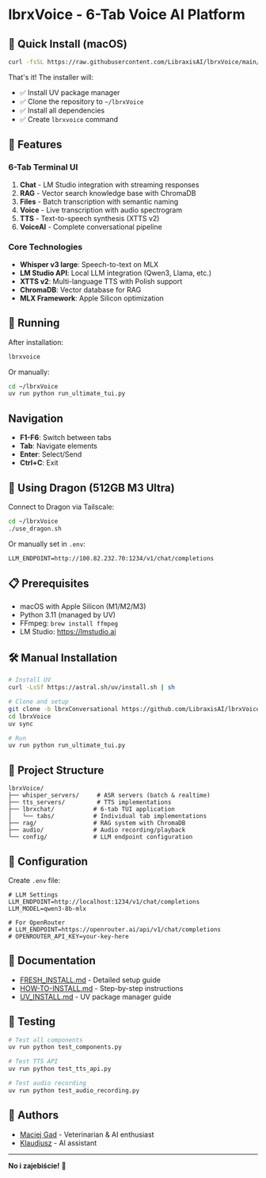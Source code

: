 # lbrxVoice - 6-Tab Voice AI Platform

## 🚀 Quick Install (macOS)

```bash
curl -fsSL https://raw.githubusercontent.com/LibraxisAI/lbrxVoice/main/install.sh | sh
```

That's it! The installer will:
- ✅ Install UV package manager
- ✅ Clone the repository to `~/lbrxVoice`
- ✅ Install all dependencies
- ✅ Create `lbrxvoice` command

## 🎯 Features

### 6-Tab Terminal UI
1. **Chat** - LM Studio integration with streaming responses
2. **RAG** - Vector search knowledge base with ChromaDB
3. **Files** - Batch transcription with semantic naming
4. **Voice** - Live transcription with audio spectrogram
5. **TTS** - Text-to-speech synthesis (XTTS v2)
6. **VoiceAI** - Complete conversational pipeline

### Core Technologies
- **Whisper v3 large**: Speech-to-text on MLX
- **LM Studio API**: Local LLM integration (Qwen3, Llama, etc.)
- **XTTS v2**: Multi-language TTS with Polish support
- **ChromaDB**: Vector database for RAG
- **MLX Framework**: Apple Silicon optimization

## 🏃 Running

After installation:
```bash
lbrxvoice
```

Or manually:
```bash
cd ~/lbrxVoice
uv run python run_ultimate_tui.py
```

## Navigation
- **F1-F6**: Switch between tabs
- **Tab**: Navigate elements
- **Enter**: Select/Send
- **Ctrl+C**: Exit

## 🐉 Using Dragon (512GB M3 Ultra)

Connect to Dragon via Tailscale:
```bash
cd ~/lbrxVoice
./use_dragon.sh
```

Or manually set in `.env`:
```
LLM_ENDPOINT=http://100.82.232.70:1234/v1/chat/completions
```

## 📋 Prerequisites

- macOS with Apple Silicon (M1/M2/M3)
- Python 3.11 (managed by UV)
- FFmpeg: `brew install ffmpeg`
- LM Studio: https://lmstudio.ai

## 🛠️ Manual Installation

```bash
# Install UV
curl -LsSf https://astral.sh/uv/install.sh | sh

# Clone and setup
git clone -b lbrxConversational https://github.com/LibraxisAI/lbrxVoice.git
cd lbrxVoice
uv sync

# Run
uv run python run_ultimate_tui.py
```

## 📁 Project Structure

```
lbrxVoice/
├── whisper_servers/     # ASR servers (batch & realtime)
├── tts_servers/         # TTS implementations
├── lbrxchat/           # 6-tab TUI application
│   └── tabs/           # Individual tab implementations
├── rag/                # RAG system with ChromaDB
├── audio/              # Audio recording/playback
└── config/             # LLM endpoint configuration
```

## 🔧 Configuration

Create `.env` file:
```env
# LLM Settings
LLM_ENDPOINT=http://localhost:1234/v1/chat/completions
LLM_MODEL=qwen3-8b-mlx

# For OpenRouter
# LLM_ENDPOINT=https://openrouter.ai/api/v1/chat/completions
# OPENROUTER_API_KEY=your-key-here
```

## 📖 Documentation

- [FRESH_INSTALL.md](FRESH_INSTALL.md) - Detailed setup guide
- [HOW-TO-INSTALL.md](HOW-TO-INSTALL.md) - Step-by-step instructions
- [UV_INSTALL.md](UV_INSTALL.md) - UV package manager guide

## 🧪 Testing

```bash
# Test all components
uv run python test_components.py

# Test TTS API
uv run python test_tts_api.py

# Test audio recording
uv run python test_audio_recording.py
```

## 👥 Authors

- [Maciej Gad](https://github.com/yourusername) - Veterinarian & AI enthusiast
- [Klaudiusz](https://github.com/anthropics/claude) - AI assistant

---

**No i zajebiście!** 🚀